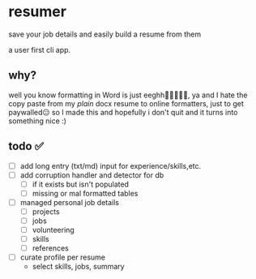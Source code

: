 # resumer

save your job details and easily build a resume from them

a user first cli app.

## why?

well you know formatting in Word is just eeghh😵‍💫😵‍💫🥴, ya
and I hate the copy paste from my *plain* docx resume to online formatters, just to get paywalled😑
so I made this and hopefully i don't quit and it turns into something nice :)

## todo ✅

- [ ] add long entry (txt/md) input for experience/skills,etc.
- [ ] add corruption handler and detector for db
   - [ ] if it exists but isn't populated
   - [ ] missing or mal formatted tables
- [ ] managed personal job details
  - [ ] projects
  - [ ] jobs
  - [ ] volunteering
  - [ ] skills
  - [ ] references
- [ ] curate profile per resume
  - select skills, jobs, summary